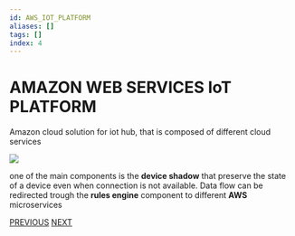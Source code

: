 ```yaml
---
id: AWS_IOT_PLATFORM
aliases: []
tags: []
index: 4
---
```


# AMAZON WEB SERVICES IoT PLATFORM

Amazon cloud solution for iot hub, that is composed of different cloud services

![](Pasted%20image%2020240613162351.png)

one of the main components is the **device shadow** that preserve the state of a device even when connection is not available.
Data flow can be redirected trough the **rules engine** component to different **AWS** microservices

[PREVIOUS](IOT_PLATFORMS.md) [NEXT](AZURE_IOT_PLATFORM.md)
